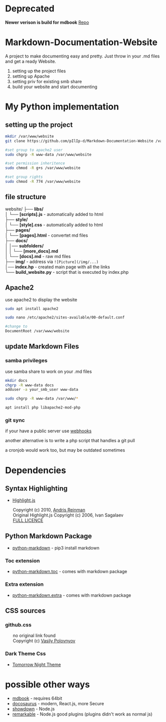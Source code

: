 # Deprecated

**Newer verison is build for mdbook** [Repo](https://github.com/pIlIp-d/mdbook-auto-SUMMARY)


# Markdown-Documentation-Website

A project to make documenting easy and pretty.
Just throw in your .md files and get a ready Website.

1. setting up the project files
2. setting up Apache
3. setting priv for existing smb share
4. build your website and start documenting

# My Python implementation

## setting up the project

```bash
mkdir /var/www/website
git clone https://github.com/pIlIp-d/Markdown-Documentation-Website /var/www/website

#set group to apache2 user
sudo chgrp -R www-data /var/www/website

#set permission inheritence
sudo chmod -R g+s /var/www/website

#set group rights
sudo chmod -R 774 /var/www/website

```
## file structure

website/
├── **libs/**  
│   └── **[scripts].js**    - automatically added to html  
├── **style/**  
│   └── **[style].css**     - automatically added to html  
├── **pages/**  
│   └── **[pages].html**    - convertet md files  
├── **docs/**  
│   │── **subfolders/**  
│   │   └── **[more_docs].md**  
│   └── **[docs].md**       - raw md files  
├── **img/**                - address via `![Picture](/img/...)`  
│── **index.hp**            - created main page with all the links  
└── **build_website.py**    - script that is executed by index.php  

## Apache2

use apache2 to display the website

```bash
sudo apt install apache2

sudo nano /etc/apache2/sites-available/00-default.conf

#change to
DocumentRoot /var/www/website
```
## update Markdown Files

### samba privileges

use samba share to work on your .md files
```bash
mkdir docs
chgrp -R www-data docs
adduser -a your_smb_user www-data

sudo chgrp -R www-data /var/www/*

apt install php libapache2-mod-php
```

### git sync

if your have a public server use [webhooks](https://docs.github.com/en/developers/webhooks-and-events/webhooks/creating-webhooks)<br>

another alternative is to write a php script that handles a git pull<br>

a cronjob would work too, but may be outdated sometimes<br>


# Dependencies

## Syntax Highlighting


- [Highlight.js](https://highlightjs.org/)

&ensp;&ensp;&ensp; Copyright (c) 2010, [Andris Reinman](http://www.andrisreinman.com)<br>
&ensp;&ensp;&ensp; Original Highlight.js Copyright (c) 2006, Ivan Sagalaev<br>
&ensp;&ensp;&ensp; [FULL LICENCE](/libs/LICENCE)


## Python Markdown Package

- [python-markdown](https://python-markdown.github.io/) - pip3 install markdown

### Toc extension

- [python-markdown.toc](https://python-markdown.github.io/extensions/toc/) - comes with markdown package

### Extra extension

- [python-markdown.extra](https://python-markdown.github.io/extensions/extra/) - comes with markdown package

## CSS sources

### github.css

&ensp;&ensp;&ensp; no original link found<br>
&ensp;&ensp;&ensp; Copyright (c) [Vasily Polovnyov](https://github.com/vast)

### Dark Theme Css

- [Tomorrow Night Theme](https://jmblog.github.io/color-themes-for-google-code-highlightjs)

# possible other ways

+ [mdbook](https://github.com/rust-lang/mdBook.git) - requires 64bit
+ [docosaurus](https://docusaurus.io) - modern, React.js, more Secure
+ [showdown](http://showdownjs.com/) - Node.js
+ [remarkable](https://github.com/jonschlinkert/remarkable) - Node.js good plugins (plugins didn't work as normal js)

